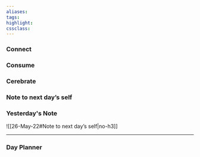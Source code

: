 ```yaml
---
aliases:  
tags:
highlight:  
cssclass:
---
```


### Connect 
### Consume
### Cerebrate
### Note to next day’s self
### Yesterday's Note
 ![[26-May-22#Note to next day’s self|no-h3]]

--- 
### Day Planner

